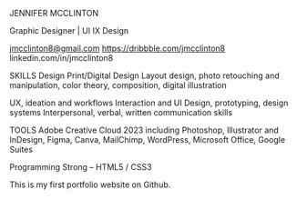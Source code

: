 JENNIFER MCCLINTON

Graphic Designer | UI IX Design

jmcclinton8@gmail.com
https://dribbble.com/jmcclinton8
linkedin.com/in/jmcclinton8

SKILLS
Design
Print/Digital Design
Layout design, photo retouching and manipulation, color theory, composition, digital illustration 

UX, ideation and workflows
Interaction and UI Design, prototyping, design systems
Interpersonal, verbal, written communication skills

TOOLS
Adobe Creative Cloud 2023 including Photoshop, Illustrator and InDesign, Figma, Canva, MailChimp, WordPress, Microsoft Office, Google Suites

Programming
Strong – HTML5 / CSS3

This is my first portfolio website on Github.
